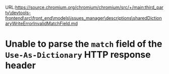 URL:https://source.chromium.org/chromium/chromium/src/+/main:third_party\devtools-frontend\src\front_end\models\issues_manager\descriptions\sharedDictionaryWriteErrorInvalidMatchField.md
# Unable to parse the `match` field of the `Use-As-Dictionary` HTTP response header
